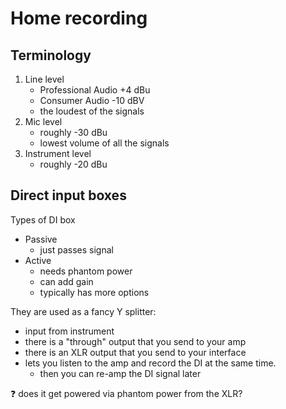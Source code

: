 # Home recording

## Terminology

1. Line level
    - Professional Audio +4 dBu
    - Consumer Audio -10 dBV
    - the loudest of the signals
2. Mic level
    - roughly -30 dBu
    - lowest volume of all the signals
3. Instrument level
    - roughly -20 dBu

## Direct input boxes

Types of DI box

-   Passive
    -   just passes signal
-   Active
    -   needs phantom power
    -   can add gain
    -   typically has more options

They are used as a fancy Y splitter:

-   input from instrument
-   there is a "through" output that you send to your amp
-   there is an XLR output that you send to your interface
-   lets you listen to the amp and record the DI at the same time.
    -   then you can re-amp the DI signal later

:question: does it get powered via phantom power from the XLR?
